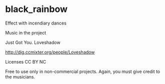 # black_rainbow
Effect with incendiary dances

Music in the project

Just Got You. Loveshadow

http://dig.ccmixter.org/people/Loveshadow

Licenses
CC BY NC

Free to use only in non-commercial projects. Again, you must give credit to the musicians.

